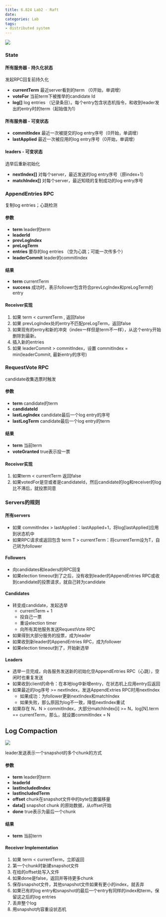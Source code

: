 ```yaml
---
title: 6.824 Lab2 - Raft
date: 
categories: Lab
tags: 
- distributed system
---
```


![](../images/2022/raft.png)

### State
#### 所有服务器 - 持久化状态
发起RPC回复前持久化
- **currentTerm** 最近server看到的term （0开始，单调增）
- **voteFor** 当前term下被推举的candidate Id
- **log[]** log entries （记录条目）。每个entry包含状态机指令，和收到leader发出的entry时的term（起始值为1）

#### 所有服务器 - 可变状态
- **commitIndex** 最近一次被提交的log entry序号（0开始，单调增）
- **lastApplied** 最近一次被应用的log entry序号（0开始，单调增）

#### leaders - 可变状态
选举后重新初始化
- **nextIndex[]** 对每个server，最近发送的log entry序号（原index+1）
- **matchIndex[]** 对每个server，最近知晓的复制成功的log entry序号

### AppendEntries RPC
复制log entries；心跳检测
#### 参数
- **term** leader的term
- **leaderId** 
- **prevLogIndex** 
- **preLogTerm**
- **entries** 要存的log entries （空为心跳；可能一次传多个）
- **leaderCommit** leader的commitIndex

#### 结果
- **term** currentTerm
- **success** 成功时，表示follower包含符合prevLogIndex和preLogTerm的entry

#### Receiver实现
1. 如果 term < currentTerm , 返回false
2. 如果 prevLogIndex处的entry不匹配preLogTerm，返回false
3. 如果现有的entry和新的冲突（index一样但是term不一样），从这个entry开始删除到最新。
4. 插入新的entries
5. 如果 leaderCommit > commitIndex，设置 commitIndex = min(leaderCommit, 最新entry的序号)


### RequestVote RPC
candidate收集选票时触发
#### 参数
- **term** candidate的term
- **candidateId** 
- **lastLogIndex** candidate最后一个log entry的序号
- **lastLogTerm** candidate最后一个log entry的term

#### 结果
- **term** 当前term
- **voteGranted** true表示投一票

#### Receiver实现
1. 如果term < currentTerm 返回false
2. 如果votedFor是空或者是candidateId，然后candidate的log和receiver的log比不滞后，就投票同意

### Servers的规则
#### 所有servers
- 如果 commitIndex > lastApplied：lastApplied+1，将log[lastApplied]应用到状态机中
- 如果RPC请求或返回包含 term T > currentTerm：将currentTerm设为T，自己转为follower

#### Followers
- 向candidates和leaders的RPC回复
- 如果election timeout到了之后，没有收到leader的AppendEntries RPC或收到candidate的投票请求，就自己转为candidate

#### Candidates
- 转变成candidate，发起选举
    - currentTerm + 1
    - 投自己一票
    - 重设election timer
    - 向所有其他服务发送RequestVote RPC
- 如果得到大部分服务的投票，成为leader
- 如果收到新leader的AppendEntries RPC，成为follower
- 如果election timeout到了，开始新选举

#### Leaders
- 选举一旦完成，向各服务发送新的初始化空AppendEntries RPC（心跳），空闲时也重复发送
- 如果收到client的命令：在本地log中新增entry，在状态机上应用entry后返回
- 如果最近的log序号 >= nextIndex，发送AppendExtries RPC时用nextIndex
    - 如果成功：为follower更新nextIndex和matchIndex
    - 如果失败，那么原因为log不一致，降低nextIndex重试
- 如果存在 N，N > commitIndex，大部分matchIndex[i] >= N，log[N].term == currentTerm，那么，就设置commitIndex = N


## Log Compaction
![](../images/2022/raft-lc.png)

leader发送表示一个snapshot的多个chunk的方式

#### 参数
- **term** leader的term
- **leaderId**
- **lastIncludedIndex** 
- **lastIncludedTerm**
- **offset** chunk在snapshot文件中的byte位置偏移量
- **data[]** snapshot chunk 的原始数据，从offset开始
- **done** true表示为最后一个chunk

#### 结果
- **term** 当前term

#### Receiver Implementation
1. 如果 term < currentTerm，立即返回
2. 第一个chunk时新建snapshot文件
3. 在给的offset处写入文件
4. 如果done是false，返回并等待更多chunk
5. 保存snapshot文件，其他snapshot文件如果有更小的index，就丢弃
6. 如果已有的log entry和snapshot的最后一个entry有同样的index和term，保留这之后的log entries
7. 丢弃整个log
8. 用snapshot内容重设状态机